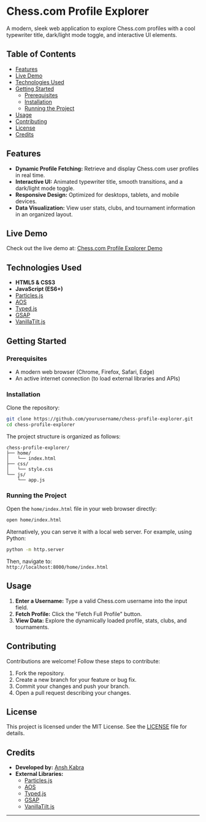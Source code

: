 # Chess.com Profile Explorer

A modern, sleek web application to explore Chess.com profiles with a cool typewriter title, dark/light mode toggle, and interactive UI elements.

## Table of Contents

- [Features](#features)
- [Live Demo](#live-demo)
- [Technologies Used](#technologies-used)
- [Getting Started](#getting-started)
  - [Prerequisites](#prerequisites)
  - [Installation](#installation)
  - [Running the Project](#running-the-project)
- [Usage](#usage)
- [Contributing](#contributing)
- [License](#license)
- [Credits](#credits)

## Features

- **Dynamic Profile Fetching:** Retrieve and display Chess.com user profiles in real time.
- **Interactive UI:** Animated typewriter title, smooth transitions, and a dark/light mode toggle.
- **Responsive Design:** Optimized for desktops, tablets, and mobile devices.
- **Data Visualization:** View user stats, clubs, and tournament information in an organized layout.

## Live Demo

Check out the live demo at: [Chess.com Profile Explorer Demo](https://chess.itsansh.xyz)


## Technologies Used

- **HTML5 & CSS3**
- **JavaScript (ES6+)**
- [Particles.js](https://vincentgarreau.com/particles.js/)
- [AOS](https://michalsnik.github.io/aos/)
- [Typed.js](https://mattboldt.com/demos/typed-js/)
- [GSAP](https://greensock.com/gsap/)
- [VanillaTilt.js](https://micku7zu.github.io/vanilla-tilt.js/)

## Getting Started

### Prerequisites

- A modern web browser (Chrome, Firefox, Safari, Edge)
- An active internet connection (to load external libraries and APIs)

### Installation

Clone the repository:

```bash
git clone https://github.com/yourusername/chess-profile-explorer.git
cd chess-profile-explorer
```

The project structure is organized as follows:

```
chess-profile-explorer/
├── home/
│   └── index.html
├── css/
│   └── style.css
└── js/
    └── app.js
```

### Running the Project

Open the `home/index.html` file in your web browser directly:

```bash
open home/index.html
```

Alternatively, you can serve it with a local web server. For example, using Python:

```bash
python -m http.server
```

Then, navigate to:  
`http://localhost:8000/home/index.html`

## Usage

1. **Enter a Username:** Type a valid Chess.com username into the input field.
2. **Fetch Profile:** Click the "Fetch Full Profile" button.
3. **View Data:** Explore the dynamically loaded profile, stats, clubs, and tournaments.

## Contributing

Contributions are welcome! Follow these steps to contribute:

1. Fork the repository.
2. Create a new branch for your feature or bug fix.
3. Commit your changes and push your branch.
4. Open a pull request describing your changes.

## License

This project is licensed under the MIT License. See the [LICENSE](LICENSE) file for details.

## Credits

- **Developed by:** [Ansh Kabra](https://github.com/Anshkabra2012)
- **External Libraries:**
  - [Particles.js](https://vincentgarreau.com/particles.js/)
  - [AOS](https://michalsnik.github.io/aos/)
  - [Typed.js](https://mattboldt.com/demos/typed-js/)
  - [GSAP](https://greensock.com/gsap/)
  - [VanillaTilt.js](https://micku7zu.github.io/vanilla-tilt.js/)

---
